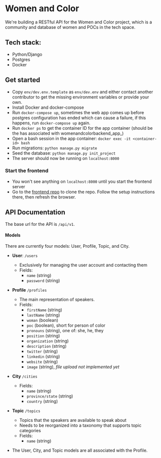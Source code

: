 # Women and Color

We're building a RESTful API for the Women and Color project, which is a community and database of women and POCs in the tech space.

## Tech stack:
- Python/Django
- Postgres
- Docker

## Get started
- Copy `env/dev.env.template` as `env/dev.env` and either contact another contributor to get the missing environment variables or provide your own.
- Install Docker and docker-compose
- Run `docker-compose up`, sometimes the web app comes up before postgres configuration has ended which can cause a failure, if this happens, run `docker-compose up` again.
- Run `docker ps` to get the container ID for the app container (should be the has associated with womenandcolorbackend_app_)
- Open a bash session in the app container: `docker exec -it <container-id> bash`
- Run migrations: `python manage.py migrate`
- Seed the database: `python manage.py init_project`
- The server should now be running on `localhost:8000`

### Start the frontend
- You won't see anything on `localhost:8000` until you start the frontend server
- Go to the [frontend repo][code-frontend] to clone the repo. Follow the setup instructions there, then refresh the browser.

## API Documentation

The base url for the API is `/api/v1`.

#### Models

There are currently four models: User, Profile, Topic, and City.

- **User**: `/users`
  - Exclusively for managing the user account and contacting them
  - Fields:
    - `name` (string)
    - `password` (string)

- **Profile** `/profiles`
  - The main representation of speakers.
  - Fields:
    - `firstName` (string)
    - `lastName` (string)
    - `woman` (boolean)
    - `poc` (boolean), short for person of color
    - `pronouns` (string), one of: she, he, they
    - `position` (string)
    - `organization` (string)
    - `description` (string)
    - `twitter` (string)
    - `linkedin` (string)
    - `website` (string)
    - `image` (string), *file upload not implemented yet*
- **City** `/cities`
  - Fields:
    - `name` (string)
    - `province/state` (string)
    - `country` (string)
- **Topic** `/topics`
  - Topics that the speakers are available to speak about
  - Needs to be reorganized into a taxonomy that supports topic categories
  - Fields:
    - `name` (string)
- The User, City, and Topic models are all associated with the Profile.

<!-- Links -->
   [code-frontend]: https://github.com/CivicTechTO/women-and-color-frontend
